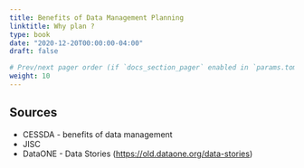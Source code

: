 ```yaml
---
title: Benefits of Data Management Planning
linktitle: Why plan ?
type: book
date: "2020-12-20T00:00:00-04:00"
draft: false

# Prev/next pager order (if `docs_section_pager` enabled in `params.toml`)
weight: 10
---
```


## Sources
- CESSDA - benefits of data management
- JISC 
- DataONE - Data Stories (https://old.dataone.org/data-stories)